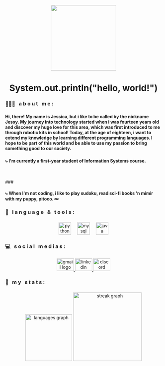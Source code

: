 <div align="center">
  <img height="210" src="https://i.imgflip.com/7sj55v.gif"  />
</div>

###

<h1 align="center">System.out.println("hello, world!")</h1>

###

<h3 align="left">👩🏻‍💻 ͏ ͏ ͏a b o u t͏ ͏ ͏ ͏m e :</h3>

###

<h4 align="left">͏Hi, there! My name is Jessica, but i like to be called by the nickname Jessy. My journey into technology started when i was fourteen years old and discover my huge love for this area, which was first introduced to me through robotic kits in school! Today, at the age of eighteen, i want to extend my knowledge by learning different programming languages. I hope to be part of this world and be able to use my passion to bring something good to our society.</h4>

###

<h4 align="left">⤷ I'm currently a first-year student of Information Systems course.</h4> ͏

###͏ ͏ ͏ ͏ ͏ ͏ ͏ ͏

<h4 align="left">⤷ When I'm not coding, i like to play sudoku, read sci-fi books 'n mimir with my puppy, pitoco. 💤</h4>

###

<h3 align="left">👾 ͏ ͏ ͏l a n g u a g e ͏ ͏ ͏& ͏ ͏ ͏t o o l s :</h3>

###

<div align="center">
  <img src="https://cdn.jsdelivr.net/gh/devicons/devicon/icons/python/python-original.svg" height="40" alt="python logo"  />
  <img width="12" />
  <img src="https://cdn.jsdelivr.net/gh/devicons/devicon/icons/mysql/mysql-original.svg" height="40" alt="mysql logo"  />
  <img width="12" />
  <img src="https://cdn.jsdelivr.net/gh/devicons/devicon/icons/java/java-original.svg" height="40" alt="java logo"  />
</div>

###

<h3 align="left">💻 ͏ ͏ ͏s o c i a l ͏ ͏ ͏m e d i a s :</h3>

###

<div align="center">
  <a href="https://mail.google.com/mail/u/jessica.luiz@maisunifacisa.com.br" target="_blank">
    <img src="https://raw.githubusercontent.com/maurodesouza/profile-readme-generator/master/src/assets/icons/social/gmail/default.svg" width="55" height="40" alt="gmail logo"  />
  </a>
  <a href="https://www.linkedin.com/in/sicaddict" target="_blank">
    <img src="https://raw.githubusercontent.com/maurodesouza/profile-readme-generator/master/src/assets/icons/social/linkedin/default.svg" width="55" height="40" alt="linkedin logo"  />
  </a>
  <a href="https://discordapp.com/users/.woobot" target="_blank">
    <img src="https://raw.githubusercontent.com/maurodesouza/profile-readme-generator/master/src/assets/icons/social/discord/default.svg" width="55" height="40" alt="discord logo"  />
  </a>
</div>

###

<h3 align="left">🔎 ͏ ͏ ͏m y ͏ ͏ ͏s t a t s :</h3>

###

<div align="center">
  <img src="https://github-readme-stats.vercel.app/api/top-langs?username=woobot&locale=en&hide_title=false&layout=compact&card_width=320&langs_count=5&theme=midnight-purple&hide_border=false&order=2" height="150" alt="languages graph"  />
  <img src="https://streak-stats.demolab.com?user=woobot&locale=en&mode=weekly&theme=midnight-purple&hide_border=true&border_radius=5&order=3" height="220" alt="streak graph"  />
</div>

###
